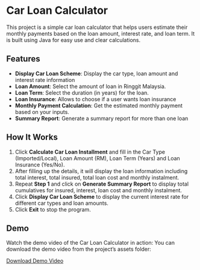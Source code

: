 # Car Loan Calculator

This project is a simple car loan calculator that helps users estimate their monthly payments based on the loan amount, interest rate, and loan term. It is built using Java for easy use and clear calculations.

## Features

- **Display Car Loan Scheme**: Display the car type, loan amount and interest rate information
- **Loan Amount**: Select the amount of loan in Ringgit Malaysia.
- **Loan Term**: Select the duration (in years) for the loan.
- **Loan Insurance**: Allows to choose if a user wants loan insurance
- **Monthly Payment Calculation**: Get the estimated monthly payment based on your inputs.
- **Summary Report**: Generate a summary report for more than one loan

## How It Works

1. Click **Calculate Car Loan Installment** and fill in the Car Type (Imported/Local), Loan Amount (RM), Loan Term (Years) and Loan Insurance (Yes/No).
2. After filling up the details, it will display the loan information including total interest, total insured, total loan cost and monthly instalment.
3. Repeat **Step 1** and click on **Generate Summary Report** to display total cumulatives for insured, interest, loan cost and monthly instalment.
4. Click **Display Car Loan Scheme** to display the current interest rate for different car types and loan amounts.
5. Click **Exit** to stop the program.

## Demo

Watch the demo video of the Car Loan Calculator in action:
You can download the demo video from the project’s assets folder:

[Download Demo Video](./assets/demo.mov)

